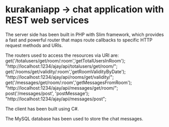# kurakaniapp -> chat application with REST web services

The server side has been built in PHP with Slim framework, which provides a fast and powerful router that maps route callbacks to specific HTTP request methods and URIs.

The routers used to access the resources via URI are:
get('/totalusers/get/room/:room','getTotalUsersInRoom'); "http://localhost:1234/ajay/api/totalusers/get/room/"; 
get('/rooms/get/validity/:room','getRoomValidityByDate'); "http://localhost:1234/ajay/api/rooms/get/validity/"; 
get('/messages/get/room/:room','getMessagesFromRoom'); "http://localhost:1234/ajay/api/messages/get/room/"; 
post('/messages/post', 'postMessage'); "http://localhost:1234/ajay/api/messages/post";

The client has been built using C#. 

The MySQL database has been used to store the chat messages.
